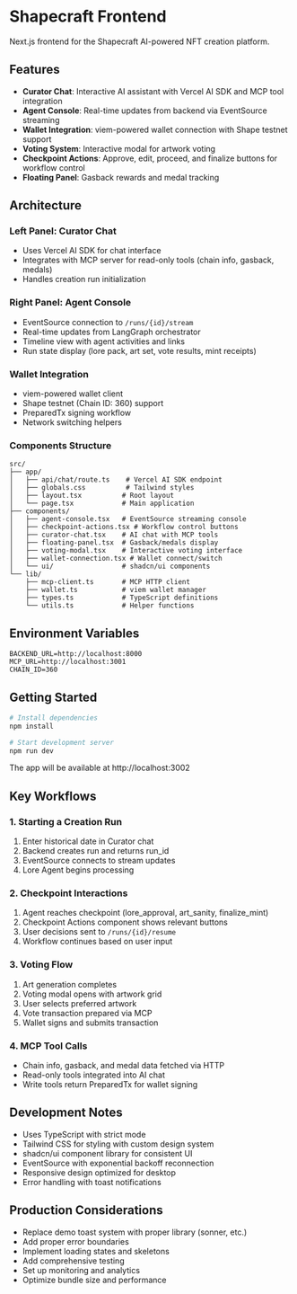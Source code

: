 # Shapecraft Frontend

Next.js frontend for the Shapecraft AI-powered NFT creation platform.

## Features

- **Curator Chat**: Interactive AI assistant with Vercel AI SDK and MCP tool integration
- **Agent Console**: Real-time updates from backend via EventSource streaming
- **Wallet Integration**: viem-powered wallet connection with Shape testnet support
- **Voting System**: Interactive modal for artwork voting
- **Checkpoint Actions**: Approve, edit, proceed, and finalize buttons for workflow control
- **Floating Panel**: Gasback rewards and medal tracking

## Architecture

### Left Panel: Curator Chat

- Uses Vercel AI SDK for chat interface
- Integrates with MCP server for read-only tools (chain info, gasback, medals)
- Handles creation run initialization

### Right Panel: Agent Console

- EventSource connection to `/runs/{id}/stream`
- Real-time updates from LangGraph orchestrator
- Timeline view with agent activities and links
- Run state display (lore pack, art set, vote results, mint receipts)

### Wallet Integration

- viem-powered wallet client
- Shape testnet (Chain ID: 360) support
- PreparedTx signing workflow
- Network switching helpers

### Components Structure

```
src/
├── app/
│   ├── api/chat/route.ts    # Vercel AI SDK endpoint
│   ├── globals.css          # Tailwind styles
│   ├── layout.tsx          # Root layout
│   └── page.tsx            # Main application
├── components/
│   ├── agent-console.tsx   # EventSource streaming console
│   ├── checkpoint-actions.tsx # Workflow control buttons
│   ├── curator-chat.tsx    # AI chat with MCP tools
│   ├── floating-panel.tsx  # Gasback/medals display
│   ├── voting-modal.tsx    # Interactive voting interface
│   ├── wallet-connection.tsx # Wallet connect/switch
│   └── ui/                 # shadcn/ui components
└── lib/
    ├── mcp-client.ts       # MCP HTTP client
    ├── wallet.ts           # viem wallet manager
    ├── types.ts            # TypeScript definitions
    └── utils.ts            # Helper functions
```

## Environment Variables

```env
BACKEND_URL=http://localhost:8000
MCP_URL=http://localhost:3001
CHAIN_ID=360
```

## Getting Started

```bash
# Install dependencies
npm install

# Start development server
npm run dev
```

The app will be available at http://localhost:3002

## Key Workflows

### 1. Starting a Creation Run

1. Enter historical date in Curator chat
2. Backend creates run and returns run_id
3. EventSource connects to stream updates
4. Lore Agent begins processing

### 2. Checkpoint Interactions

1. Agent reaches checkpoint (lore_approval, art_sanity, finalize_mint)
2. Checkpoint Actions component shows relevant buttons
3. User decisions sent to `/runs/{id}/resume`
4. Workflow continues based on user input

### 3. Voting Flow

1. Art generation completes
2. Voting modal opens with artwork grid
3. User selects preferred artwork
4. Vote transaction prepared via MCP
5. Wallet signs and submits transaction

### 4. MCP Tool Calls

- Chain info, gasback, and medal data fetched via HTTP
- Read-only tools integrated into AI chat
- Write tools return PreparedTx for wallet signing

## Development Notes

- Uses TypeScript with strict mode
- Tailwind CSS for styling with custom design system
- shadcn/ui component library for consistent UI
- EventSource with exponential backoff reconnection
- Responsive design optimized for desktop
- Error handling with toast notifications

## Production Considerations

- Replace demo toast system with proper library (sonner, etc.)
- Add proper error boundaries
- Implement loading states and skeletons
- Add comprehensive testing
- Set up monitoring and analytics
- Optimize bundle size and performance
